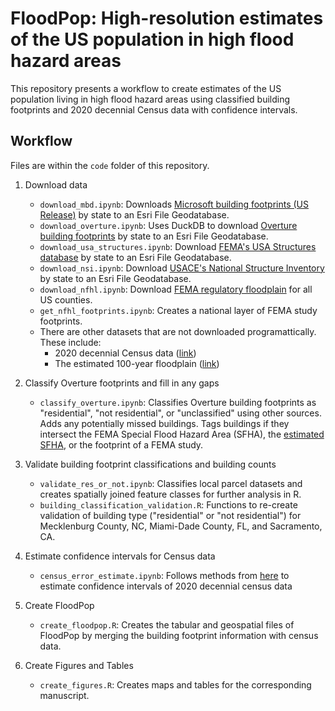 # FloodPop: High-resolution estimates of the US population in high flood hazard areas
This repository presents a workflow to create estimates of the US population living in high flood hazard areas using classified building footprints and 2020 decennial Census data with confidence intervals.

## Workflow
Files are within the `code` folder of this repository.

1. Download data
    - `download_mbd.ipynb`: Downloads [Microsoft building footprints (US Release)](https://github.com/microsoft/USBuildingFootprints) by state to an Esri File Geodatabase.
    - `download_overture.ipynb`: Uses DuckDB to download [Overture building footprints](https://overturemaps.org/) by state to an Esri File Geodatabase.
    - `download_usa_structures.ipynb`: Download [FEMA's USA Structures database](https://disasters.geoplatform.gov/USA_Structures/) by state to an Esri File Geodatabase.
    - `download_nsi.ipynb`: Download [USACE's National Structure Inventory](https://www.hec.usace.army.mil/confluence/nsi) by state to an Esri File Geodatabase.
    - `download_nfhl.ipynb`: Download [FEMA regulatory floodplain](https://www.fema.gov/flood-maps/national-flood-hazard-layer) for all US counties.
    - `get_nfhl_footprints.ipynb`: Creates a national layer of FEMA study footprints.
    - There are other datasets that are not downloaded programattically. These include:
        - 2020 decennial Census data ([link](https://www.census.gov/programs-surveys/decennial-census/decade/2020/2020-census-results.html))
        - The estimated 100-year floodplain ([link](https://www.sciencedirect.com/science/article/pii/S0048969718328481))

2. Classify Overture footprints and fill in any gaps
    - `classify_overture.ipynb`: Classifies Overture building footprints as "residential", "not residential", or "unclassified" using other sources. Adds any potentially missed buildings. Tags buildings if they intersect the FEMA Special Flood Hazard Area (SFHA), the [estimated SFHA](https://www.sciencedirect.com/science/article/pii/S0048969718328481), or the footprint of a FEMA study.

3. Validate building footprint classifications and building counts
    - `validate_res_or_not.ipynb`: Classifies local parcel datasets and creates spatially joined feature classes for further analysis in R.
    - `building_classification_validation.R`: Functions to re-create validation of building type ("residential" or "not residential") for Mecklenburg County, NC, Miami-Dade County, FL, and Sacramento, CA.

4. Estimate confidence intervals for Census data
    -   `census_error_estimate.ipynb`: Follows methods from [here](https://registry.opendata.aws/census-2020-amc-mdf-replicates/?utm_campaign=20241024cnmps1&utm_medium=email&utm_source=govdelivery) to estimate confidence intervals of 2020 decennial census data

5. Create FloodPop
    - `create_floodpop.R`: Creates the tabular and geospatial files of FloodPop by merging the building footprint information with census data.

6. Create Figures and Tables
    - `create_figures.R`: Creates maps and tables for the corresponding manuscript.